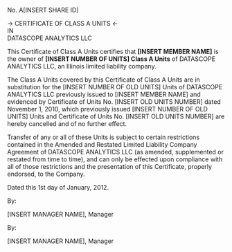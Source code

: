 No. A[INSERT SHARE ID]

  

-> CERTIFICATE OF CLASS A UNITS <-  
IN  
DATASCOPE ANALYTICS LLC

  

This Certificate of Class A Units certifies that **[INSERT MEMBER
NAME]** is the owner of **[INSERT NUMBER OF UNITS] Class A Units** of
DATASCOPE ANALYTICS LLC, an Illinois limited liability company.

The Class A Units covered by this Certificate of Class A Units are in
substitution for the [INSERT NUMBER OF OLD UNITS] Units of DATASCOPE
ANALYTICS LLC previously issued to [INSERT MEMBER NAME] and evidenced
by Certificate of Units No. [INSERT OLD UNITS NUMBER] dated November
1, 2010, which previously issued [INSERT NUMBER OF OLD UNITS] Units
and Certificate of Units No. [INSERT OLD UNITS NUMBER] are hereby
cancelled and of no further effect.

Transfer of any or all of these Units is subject to certain restrictions
contained in the Amended and Restated Limited Liability Company
Agreement of DATASCOPE ANALYTICS LLC (as amended, supplemented or
restated from time to time), and can only be effected upon compliance
with all of those restrictions and the presentation of this Certificate,
properly endorsed, to the Company.

Dated this 1st day of January, 2012.

  

By:

  

  

[INSERT MANAGER NAME], Manager

By:

  

  

[INSERT MANAGER NAME], Manager
